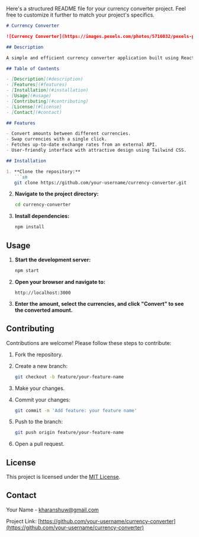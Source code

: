 Here's a structured README file for your currency converter project. Feel free to customize it further to match your project's specifics.

```markdown
# Currency Converter

![Currency Converter](https://images.pexels.com/photos/5716032/pexels-photo-5716032.jpeg?auto=compress&cs=tinysrgb&w=1260&h=750&dpr=1)

## Description

A simple and efficient currency converter application built using React and Tailwind CSS. This app allows users to convert amounts between different currencies using up-to-date exchange rates fetched from an external API.

## Table of Contents

- [Description](#description)
- [Features](#features)
- [Installation](#installation)
- [Usage](#usage)
- [Contributing](#contributing)
- [License](#license)
- [Contact](#contact)

## Features

- Convert amounts between different currencies.
- Swap currencies with a single click.
- Fetches up-to-date exchange rates from an external API.
- User-friendly interface with attractive design using Tailwind CSS.

## Installation

1. **Clone the repository:**
   ```sh
   git clone https://github.com/your-username/currency-converter.git
   ```

2. **Navigate to the project directory:**
   ```sh
   cd currency-converter
   ```

3. **Install dependencies:**
   ```sh
   npm install
   ```

## Usage

1. **Start the development server:**
   ```sh
   npm start
   ```

2. **Open your browser and navigate to:**
   ```
   http://localhost:3000
   ```

3. **Enter the amount, select the currencies, and click "Convert" to see the converted amount.**

## Contributing

Contributions are welcome! Please follow these steps to contribute:

1. Fork the repository.
2. Create a new branch:
   ```sh
   git checkout -b feature/your-feature-name
   ```

3. Make your changes.
4. Commit your changes:
   ```sh
   git commit -m 'Add feature: your feature name'
   ```

5. Push to the branch:
   ```sh
   git push origin feature/your-feature-name
   ```

6. Open a pull request.

## License

This project is licensed under the [MIT License](LICENSE).

## Contact

Your Name - kharanshuw@gmail.com

Project Link: [https://github.com/your-username/currency-converter](https://github.com/your-username/currency-converter)
```


